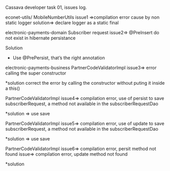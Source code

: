 Cassava developer task 01, issues log.

econet-utils/ MobileNumberUtils
issue1 =>compilation error cause by non static logger
solution=> declare logger as a static final

electronic-payments-domain
Subscriber request
issue2=> @PreInsert do not exist in hibernate persistance

Solution
* Use @PrePersist, that’s the right annotation

electronic-payments-business
PartnerCodeValidatorImpl
issue3=> error calling the super constructor

*solution correct the error by calling the constructor without puting it inside a this()

PartnerCodeValidatorImpl
issue4=> compilation error, use of persist to save subscriberRequest, a method not available in the subscriberRequestDao

*solution => use save

PartnerCodeValidatorImpl
issue5=> compilation error, use of update to save subscriberRequest, a method not available in the subscriberRequestDao

*solution => use save

PartnerCodeValidatorImpl
issue6=> compilation error, persit method not found
issue=> compilation error, update method not found

*solution

